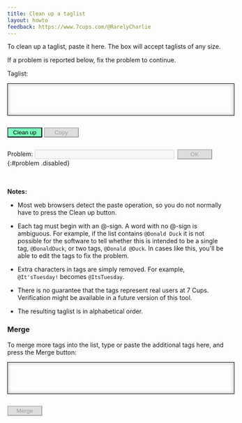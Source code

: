 ```yaml
---
title: Clean up a taglist
layout: howto
feedback: https://www.7cups.com/@RarelyCharlie
---
```

<style>
#list, #list2 {width: 100%; min-height: 4em; border: 1px solid #000; padding: 1ex; font-size: inherit; line-height: 1.15em;
	box-shadow: inset #ccc 0 0 1ex 2px; resize: none; font-family: inherit; user-select: text;}
.bad {background: #6df;}
p[disabled] {color: #aaa;}
#problem-tags {width: 24em; margin-right: 1ex;}
#problem-report {height: 20px;}
#copied {transition: opacity 2s;}
button {min-width: 6em; padding: 2px; background: #7fb; margin: 1em 0 0 0;}
button[disabled] {background: #ddd;}
progress {width: 100%;}
</style>
<script>
Cleanup = {
	timer: 0,
	problems: [
		'Finished.',
		'Two tags or one? Type an @-sign or delete the space.'
		],
		
	clean: function () {
		var list = document.getElementById('list'), t = list.textContent.trim()
		if (t == '') return
		list.removeAttribute('contenteditable')
		
		t = t.replace(/<[^>]+>/g, '')
		t = t.replace(/[^A-Za-z0-9_ @]/g, '')
		t = t.replace(/@+\s+/g, '@')
		t = t.replace(/([^ ])@/g, '$1 @')
		t = t.replace(/\s+/g, ' ')
		
		var m = /@[^@ ]+\s[^@ ]+/.exec(t)
		if (m) {
			Cleanup.problem(m[0], 1)
			t = t.replace(m[0], '<span class="bad">' + m[0] + '</span>')
			list.innerHTML = t
			}
		else {
			t = t.replace(/[ @]+/g, ' ')
			t = t.split(' ')
			t.sort((a, b) => a.toLowerCase().localeCompare(b.toLowerCase()))

			var dup = 0
			for (let i = 1; i < t.length; ++i)
				if (t[i].toLowerCase() == t[i - 1].toLowerCase()) t[i] = '', ++dup
		
			t = t.filter(n => n.trim() != '')
			t = t.map(n => '@' + n)
			list.textContent = t.join(' ')
			Cleanup.noproblem(dup, t.length)
			}
		document.getElementById('cleanup').disabled = true
		},
		
	copy: function () {
		var t = document.getElementById('list')
		if (document.body.createTextRange) {
			let r = document.body.createTextRange()
			r.moveToElementText(t)
			r.select()
			}
		else if (window.getSelection) {
			let s = window.getSelection()
			let r = document.createRange()
			r.selectNodeContents(t)
			s.removeAllRanges()
			s.addRange(r)
			}

		var ok = document.execCommand('copy')
		if (ok) setTimeout(function () {
			if (document.selection) document.selection.empty()
    		else if (window.getSelection) window.getSelection().removeAllRanges()
			}, 500)
		var c = document.getElementById('copied')
		c.textContent = ok? 'Copied' : 'Oops! Copying failed. Try copying manually.'
		c.style.transition = 'none'
		c.style.opacity = 1
		setTimeout(function () {
			c.style.transition = 'opacity 2s'
			c.style.opacity = 0
			}, ok? 1000 : 2500)
		if (!ok) document.getElementById('copy').disabled = true
		},
	
		
	fix: function () {
		var list = document.getElementById('list'),
			t = list.textContent,
			p = document.getElementById('problem-tags')
		list.textContent = t.replace(this.badtags, p.value)
		this.clean()
		},

	merge: function () {
		var list = document.getElementById('list'),
			list2 = document.getElementById('list2')
		list.textContent += ' ' + list2.textContent
		this.trigger({id: 'list'})
		list2.textContent = ''
		document.getElementById('merge').disabled = true
		},

	noproblem: function (dup, n) {
		document.getElementById('problem').setAttribute('disabled', true)
		document.getElementById('problem-tags').blur()

		var p = document.getElementById('problem-tags')
		p.value = ''
		p.disabled = true

		document.getElementById('problem-report')
			.textContent = this.problems[0] + ' '
			+ (dup == 0? 'No duplicates.' : (dup == 1? '1 duplicate removed.' : dup + ' duplicates removed.'))
			+ ' '
			+ (n == 0? 'No tags remain.' : (n == 1? '1 tag' : n + ' tags'))
			+ ' in the list.'
		document.getElementById('problem-fix').disabled = true
		document.getElementById('copy').disabled = false
		},		
	
	problem: function (tags, type) {
		this.badtags = tags
		document.getElementById('problem').removeAttribute('disabled')
		var p = document.getElementById('problem-tags')
		p.value = tags
		p.removeAttribute('disabled')
		p.focus()
		document.getElementById('problem-report')
			.textContent = this.problems[type]
		document.getElementById('problem-fix').removeAttribute('disabled')
		},
		
	tagskey: function () {
		if (event.keyCode == 13) document.getElementById('problem-fix').click()
		},
	
	trigger: function (list) {
		if (list.id == 'list') {
			if (this.timer) this.timer = clearTimeout(this.timer)
			this.timer = setTimeout(this.clean, 800)
			}
		else { // merge...
			document.getElementById('mergelists').disabled = 
				list.textContent.replace(/[@ ]/g, '') == ''
			}
		}
	}
</script>
To clean up a taglist, paste it here. The box will accept taglists of any size.

If a problem is reported below, fix the problem to continue.

Taglist:

<div id="list" contenteditable="true" spellcheck="false" onpaste="Cleanup.trigger(this)"></div>

<button id="cleanup" onclick="Cleanup.trigger({id: 'list'})">Clean up</button> <button id="copy" onclick="Cleanup.copy()" disabled>Copy</button> <span id="copied"></span>

Problem: <input type="text" id="problem-tags" onkeyup="Cleanup.tagskey()" disabled><button id="problem-fix" onclick="Cleanup.fix()" disabled>OK</button>
{:#problem .disabled}

<p id="problem-report"></p>

**Notes:**

 - Most web browsers detect the paste operation, so you do not normally have to press the Clean up button.

 - Each tag must begin with an @-sign. A word with no @-sign is ambiguous. For example, if the list contains `@Donald Duck` it is not possible for the software to tell whether this is intended to be a single tag, `@DonaldDuck`, or two tags, `@Donald @Duck`. In cases like this, you'll be able to edit the tags to fix the problem.
 
 - Extra characters in tags are simply removed. For example, `@It'sTuesday!` becomes `@ItsTuesday`.
 
 - There is no guarantee that the tags represent real users at 7 Cups. Verification might be available in a future version of this tool.
 
 - The resulting taglist is in alphabetical order.
 
### Merge
To merge more tags into the list, type or paste the additional tags here, and press the Merge button:

<div id="list2" contenteditable="true" spellcheck="false" onkeyup="Cleanup.trigger(this)" onpaste="Cleanup.trigger(this)"></div>

<button id="mergelists" onclick="Cleanup.merge()" disabled>Merge</button>
